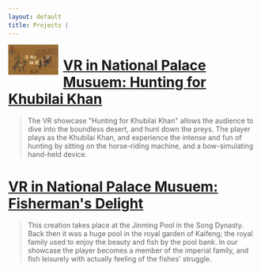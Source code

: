 ```yaml
---
layout: default
title: Projects | 
---
```

<a href="/hunting.md">
    <img src = "/images/huntingCover.jpg"
        style = "float: left;
                overflow: auto;
                width: 20%;
                height: 20%;
                padding-right: 10px">
</a>

# [VR in National Palace Musuem: Hunting for Khubilai Khan](hunting.md)

> The VR showcase "Hunting for Khubilai Khan" allows the audience to dive into the
boundless desert, and hunt down the preys. The player plays as the Khubilai Khan,
and experience the intense and fun of hunting by sitting on the horse-riding machine,
and a bow-simulating hand-held device.  


# [VR in National Palace Musuem: Fisherman's Delight](fishing.md)

> This creation takes place at the Jinming Pool in the Song Dynasty. Back then it was a
huge pool in the royal garden of Kaifeng; the royal family used to enjoy the beauty and
fish by the pool bank. In our showcase the player becomes a member of the imperial family,
and fish leisurely with actually feeling of the fishes' struggle.  
